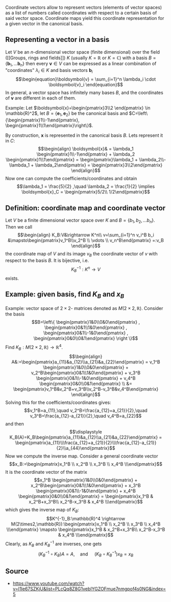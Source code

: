 Coordinate vectors allow to represent vectors (elements of vector spaces) as a list of numbers called coordinates with respect to a certain basis of said vector space.
Coordinate maps yield this coordinate representation for a given vector in the canonical basis.


## Representing a vector in a basis
Let $V$ be an $n$-dimensional vector space (finite dimensional) over the field ([[Groups, rings and fields]]) $K$ (usually $K=\mathbb{R}$ or $K=\mathbb{C}$) with a basis $B=\{\boldsymbol{b}_1, ... \boldsymbol{b}_n\}$ then every $\boldsymbol{v} \in V$ can be expressed as a linear combination of "coordinates" $\lambda_i \in K$ and basis vectors $\boldsymbol{b}_i$ $$\begin{equation}\boldsymbol{v} = \sum_{i=1}^n \lambda_i \cdot \boldsymbol{v}_i \end{equation}$$In general, a vector space has infinitely many bases $B$, and the coordinates of $\boldsymbol{v}$ are different in each of them. 

Example:
Let $\boldsymbol{x}=\begin{pmatrix}3\\2 \end{pmatrix} \in \mathbb{R}^2$, let $B = \{\boldsymbol{e}_1, \boldsymbol{e}_2\}$ be the canonical basis and $C=\left\{\begin{pmatrix}1\\-1\end{pmatrix}, \begin{pmatrix}1\\1\end{pmatrix}\right\}$.

By construction, $\boldsymbol{x}$ is represented in the canonical basis $B$. Lets represent it in $C$:
$$\begin{align}
    \boldsymbol{x}& = \lambda_1 \begin{pmatrix}1\\-1\end{pmatrix} + \lambda_2 \begin{pmatrix}1\\1\end{pmatrix} = \begin{pmatrix}\lambda_1 + \lambda_2\\-\lambda_1 + \lambda_2\end{pmatrix} = \begin{pmatrix}3\\2\end{pmatrix}
\end{align}$$
Now one can compute the coefficients/coordinates and obtain
$$\lambda_1 = \frac{5}{2} ,\quad \lambda_2 = \frac{1}{2} \implies \boldsymbol{x}_C = \begin{pmatrix}5/2\\ 1/2\end{pmatrix}$$


## Definition: coordinate map and coordinate vector
Let $V$ be a finite dimensional vector space over $K$ and $B=\{b_1, b_2, ... b_n\}$. Then we call
$$\begin{align}
K_B:V&\rightarrow K^n\\
v=\sum_{i=1}^n v_i^B b_i &\mapsto\begin{pmatrix}v_1^B\\v_2^B \\ \vdots \\ v_n^B\end{pmatrix} =:v_B
\end{align}$$
the coordinate map of $V$ and its image $v_B$ the coordinate vector of $v$ with respect to the basis $B$. It is bijective, i.e. 
$$K_B^{-1}:K^n\rightarrow V$$
exists.


## Example: given basis, find $K_B$ and $x_B$
Example: vector space of $2\times2$- matrices denoted as $M(2\times2,\mathbb{R})$. Consider the basis
$$B=\left\{ \begin{pmatrix}1&0\\0&0\end{pmatrix} , \begin{pmatrix}0&1\\1&0\end{pmatrix} , \begin{pmatrix}0&1\\-1&0\end{pmatrix} , \begin{pmatrix}0&0\\0&1\end{pmatrix} \right \}$$
Find $K_B:M(2\times2,\mathbb{R})\rightarrow \mathbb{R}^4$.
$$\begin{align}
A&:=\begin{pmatrix}a_{11}&a_{12}\\a_{21}&a_{22}\end{pmatrix} = v_1^B \begin{pmatrix}1&0\\0&0\end{pmatrix} + v_2^B\begin{pmatrix}0&1\\1&0\end{pmatrix} + v_3^B \begin{pmatrix}0&1\\-1&0\end{pmatrix} + v_4^B \begin{pmatrix}0&0\\0&1\end{pmatrix} \\
&= \begin{pmatrix}v_1^B&v_2^B+v_3^B\\v_2^B-v_3^B&v_4^B\end{pmatrix}
\end{align}$$
Solving this for the coefficients/coordinates gives:
$$v_1^B=a_{11},\quad v_2^B=\frac{a_{12}+a_{21}}{2},\quad v_3^B=\frac{a_{12}-a_{21}}{2},\quad v_4^B=a_{22}$$
and then
$$\displaystyle K_B(A)=K_B\begin{pmatrix}a_{11}&a_{12}\\a_{21}&a_{22}\end{pmatrix} = \begin{pmatrix}a_{11}\\\frac{a_{12}+a_{21}}{2}\\\frac{a_{12}-a_{21}}{2}\\a_{44}\end{pmatrix}$$
Now we compute the inverse map. Consider a general coordinate vector 
$$x_B:=\begin{pmatrix}x_1^B \\ x_2^B \\ x_3^B \\ x_4^B \\\end{pmatrix}$$
It is the coordinate vector of the matrix
$$x_1^B \begin{pmatrix}1&0\\0&0\end{pmatrix} + x_2^B\begin{pmatrix}0&1\\1&0\end{pmatrix} + x_3^B \begin{pmatrix}0&1\\-1&0\end{pmatrix} + x_4^B \begin{pmatrix}0&0\\0&1\end{pmatrix} = \begin{pmatrix}x_1^B & x_2^B+x_3^B\\ x_2^B-x_3^B & x_4^B  \\\end{pmatrix}$$
which gives the inverse map of $K_B$:
$$K^{-1}_B:\mathbb{R}^4 \rightarrow M(2\times2,\mathbb{R}):\begin{pmatrix}x_1^B \\ x_2^B \\ x_3^B \\ x_4^B \\\end{pmatrix} \mapsto \begin{pmatrix}x_1^B & x_2^B+x_3^B\\ x_2^B-x_3^B & x_4^B  \\\end{pmatrix}$$
Clearly, as $K_B$ and $K_B^{-1}$ are inverses, one gets
$$(K_B^{-1}\circ K_B)A=A, \quad \text{and }\quad (K_B\circ K_B^{-1})x_B = x_B$$


## Source
- https://www.youtube.com/watch?v=I1le67SZKjU&list=PLcQq8Z8G1vebIYGZOFmue7nmgpof4s0NG&index=5
